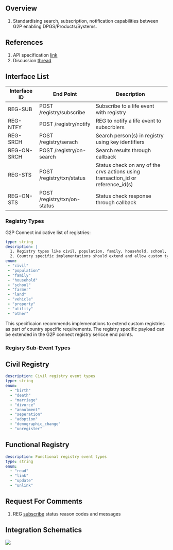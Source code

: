 ## Overview
1. Standardising search, subscription, notification capabilities between G2P enabling DPGS/Products/Systems.

## References
1. API specification [link](https://g2p-connect.github.io/specs/dist/g2p-registry.html)
2. Discussion [thread](https://github.com/G2P-Connect/.github/discussions)

## Interface List

| Interface ID | End Point | Description | 
| ------------ | --------- | ----------- |
| REG-SUB | POST /registry/subscribe | Subscribe to a life event with registry | 
| REG-NTFY | POST /registry/notify | REG to notify a life event to subscrbiers | 
| REG-SRCH | POST /registry/serach | Search person(s) in registry using key identifiers | 
| REG-ON-SRCH | POST /registry/on-search | Search results through callback | 
| REG-STS | POST /registry/txn/status | Status check on any of the crvs actions using transaction_id or reference_id(s) | 
| REG-ON-STS | POST /registry/txn/on-status | Status check response through callback | 

### Registry Types

G2P Connect indicative list of registries:

```yaml
type: string
description: |
  1. Registry types like civil, population, family, household, school, college, farmer, land, utitlity, etc., 
  2. Country specific implementations should extend and allow custom types.
enum:
 - "civil"
 - "population"
 - "family"
 - "household"
 - "school"
 - "farmer"
 - "land"
 - "vehicle"
 - "property"
 - "utility"
 - "other"
```

This specificaion recommends implemenations to extend custom registries as part of country specific requirements. The registry specific payload can be extended in the G2P connect registry sericce end points.

### Regisry Sub-Event Types

## Civil Registry
```yaml
description: Civil registry event types
type: string
enum:
  - "birth"
  - "death"
  - "marriage"
  - "divorce"
  - "annulment"
  - "seperation"
  - "adoption"
  - "demographic_change"
  - "unregister"
```

## Functional Registry

```yaml
description: Functional registry event types
type: string
enum:
  - "read"
  - "link"
  - "update"
  - "unlink"
```

## Request For Comments
1. REG [subscribe](https://github.com/G2P-Connect/specs/blob/draft/docs/rfc/specs-draft/g2p_reg_sub_status_codes.md) status reason codes and messages

## Integration Schematics
![](./images/draw.io/interface-crvs.drawio.png)

